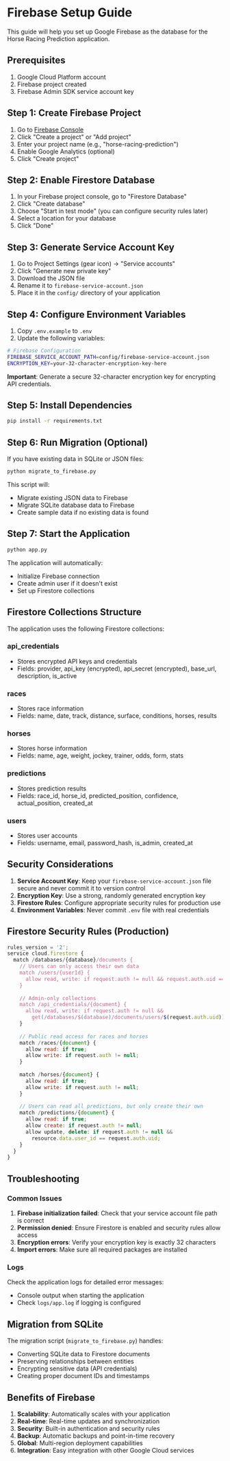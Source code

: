 # Firebase Setup Guide

This guide will help you set up Google Firebase as the database for the Horse Racing Prediction application.

## Prerequisites

1. Google Cloud Platform account
2. Firebase project created
3. Firebase Admin SDK service account key

## Step 1: Create Firebase Project

1. Go to [Firebase Console](https://console.firebase.google.com/)
2. Click "Create a project" or "Add project"
3. Enter your project name (e.g., "horse-racing-prediction")
4. Enable Google Analytics (optional)
5. Click "Create project"

## Step 2: Enable Firestore Database

1. In your Firebase project console, go to "Firestore Database"
2. Click "Create database"
3. Choose "Start in test mode" (you can configure security rules later)
4. Select a location for your database
5. Click "Done"

## Step 3: Generate Service Account Key

1. Go to Project Settings (gear icon) → "Service accounts"
2. Click "Generate new private key"
3. Download the JSON file
4. Rename it to `firebase-service-account.json`
5. Place it in the `config/` directory of your application

## Step 4: Configure Environment Variables

1. Copy `.env.example` to `.env`
2. Update the following variables:

```bash
# Firebase Configuration
FIREBASE_SERVICE_ACCOUNT_PATH=config/firebase-service-account.json
ENCRYPTION_KEY=your-32-character-encryption-key-here
```

**Important**: Generate a secure 32-character encryption key for encrypting API credentials.

## Step 5: Install Dependencies

```bash
pip install -r requirements.txt
```

## Step 6: Run Migration (Optional)

If you have existing data in SQLite or JSON files:

```bash
python migrate_to_firebase.py
```

This script will:
- Migrate existing JSON data to Firebase
- Migrate SQLite database data to Firebase
- Create sample data if no existing data is found

## Step 7: Start the Application

```bash
python app.py
```

The application will automatically:
- Initialize Firebase connection
- Create admin user if it doesn't exist
- Set up Firestore collections

## Firestore Collections Structure

The application uses the following Firestore collections:

### api_credentials
- Stores encrypted API keys and credentials
- Fields: provider, api_key (encrypted), api_secret (encrypted), base_url, description, is_active

### races
- Stores race information
- Fields: name, date, track, distance, surface, conditions, horses, results

### horses
- Stores horse information
- Fields: name, age, weight, jockey, trainer, odds, form, stats

### predictions
- Stores prediction results
- Fields: race_id, horse_id, predicted_position, confidence, actual_position, created_at

### users
- Stores user accounts
- Fields: username, email, password_hash, is_admin, created_at

## Security Considerations

1. **Service Account Key**: Keep your `firebase-service-account.json` file secure and never commit it to version control
2. **Encryption Key**: Use a strong, randomly generated encryption key
3. **Firestore Rules**: Configure appropriate security rules for production use
4. **Environment Variables**: Never commit `.env` file with real credentials

## Firestore Security Rules (Production)

```javascript
rules_version = '2';
service cloud.firestore {
  match /databases/{database}/documents {
    // Users can only access their own data
    match /users/{userId} {
      allow read, write: if request.auth != null && request.auth.uid == userId;
    }
    
    // Admin-only collections
    match /api_credentials/{document} {
      allow read, write: if request.auth != null && 
        get(/databases/$(database)/documents/users/$(request.auth.uid)).data.is_admin == true;
    }
    
    // Public read access for races and horses
    match /races/{document} {
      allow read: if true;
      allow write: if request.auth != null;
    }
    
    match /horses/{document} {
      allow read: if true;
      allow write: if request.auth != null;
    }
    
    // Users can read all predictions, but only create their own
    match /predictions/{document} {
      allow read: if true;
      allow create: if request.auth != null;
      allow update, delete: if request.auth != null && 
        resource.data.user_id == request.auth.uid;
    }
  }
}
```

## Troubleshooting

### Common Issues

1. **Firebase initialization failed**: Check that your service account file path is correct
2. **Permission denied**: Ensure Firestore is enabled and security rules allow access
3. **Encryption errors**: Verify your encryption key is exactly 32 characters
4. **Import errors**: Make sure all required packages are installed

### Logs

Check the application logs for detailed error messages:
- Console output when starting the application
- Check `logs/app.log` if logging is configured

## Migration from SQLite

The migration script (`migrate_to_firebase.py`) handles:
- Converting SQLite data to Firestore documents
- Preserving relationships between entities
- Encrypting sensitive data (API credentials)
- Creating proper document IDs and timestamps

## Benefits of Firebase

1. **Scalability**: Automatically scales with your application
2. **Real-time**: Real-time updates and synchronization
3. **Security**: Built-in authentication and security rules
4. **Backup**: Automatic backups and point-in-time recovery
5. **Global**: Multi-region deployment capabilities
6. **Integration**: Easy integration with other Google Cloud services
